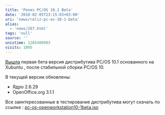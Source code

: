 ```yaml
---
title: 'Релиз PC/OS 10.1 Beta'
date: '2010-02-05T23:15:03+03:00'
uri: 'news/reliz-pc-os-10-1-beta'
alias: 
  - 'news/267.html'
tags: 'null'
source: ''
unixtime: 1265400903
visits: 1095
---
```

[Вышла](http://www.pc-os.org/2010/02/pcos-openworkstation-101-beta-released.html) первая бета версия дистрибутива PC/OS 10.1 основанного на  Xubuntu , после стабильной сборки PC/OS 10.

В текущей версии обновлены:

*   Ядро 2.6.29
*   OpenOffice.org 3.1.1

Все заинтересованные в тестирование дистрибутива могут скачать по ссылке : [pc-os-openworkstation10-1beta.iso](ftp://ftp.nluug.nl/pub/os/Linux/distr/pcos/pc-os-openworkstation10-1beta.iso”)
